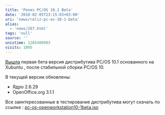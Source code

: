 ```yaml
---
title: 'Релиз PC/OS 10.1 Beta'
date: '2010-02-05T23:15:03+03:00'
uri: 'news/reliz-pc-os-10-1-beta'
alias: 
  - 'news/267.html'
tags: 'null'
source: ''
unixtime: 1265400903
visits: 1095
---
```

[Вышла](http://www.pc-os.org/2010/02/pcos-openworkstation-101-beta-released.html) первая бета версия дистрибутива PC/OS 10.1 основанного на  Xubuntu , после стабильной сборки PC/OS 10.

В текущей версии обновлены:

*   Ядро 2.6.29
*   OpenOffice.org 3.1.1

Все заинтересованные в тестирование дистрибутива могут скачать по ссылке : [pc-os-openworkstation10-1beta.iso](ftp://ftp.nluug.nl/pub/os/Linux/distr/pcos/pc-os-openworkstation10-1beta.iso”)
